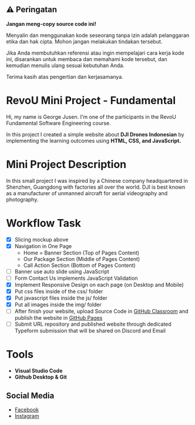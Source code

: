 ## ⚠️ Peringatan

**Jangan meng-copy source code ini!**

Menyalin dan menggunakan kode seseorang tanpa izin adalah pelanggaran etika dan hak cipta. Mohon jangan melakukan tindakan tersebut.

Jika Anda membutuhkan referensi atau ingin mempelajari cara kerja kode ini, disarankan untuk membaca dan memahami kode tersebut, dan kemudian menulis ulang sesuai kebutuhan Anda.

Terima kasih atas pengertian dan kerjasamanya.

# RevoU Mini Project - Fundamental

Hi, my name is George Jusen. I'm one of the participants in the RevoU Fundamental Software Engineering course.

In this project I created a simple website about **DJI Drones Indonesian** by implementing the learning outcomes using **HTML, CSS, and JavaScript.**

# Mini Project Description

In this small project I was inspired by a Chinese company headquartered in Shenzhen, Guangdong with factories all over the world. DJI is best known as a manufacturer of unmanned aircraft for aerial videography and photography.

# Workflow Task

- [x] Slicing mockup above
- [x] Navigation in One Page
  - Home = Banner Section (Top of Pages Content)
  - Our Package Section (Middle of Pages Content)
  - Call Action Section (Bottom of Pages Content)
- [ ] Banner use auto slide using JavaScript
- [ ] Form Contact Us implements JavaScript Validation
- [x] Implement Responsive Design on each page (on Desktop and Mobile)
- [x] Put css files inside of the css/ folder
- [x] Put javascript files inside the js/ folder
- [x] Put all images inside the img/ folder
- [ ] After finish your website, upload Source Code in [GitHub Classroom](https://rebrand.ly/fcse-github) and publish the website in [GitHub Pages](https://pages.github.com/)
- [ ] Submit URL repository and published website through dedicated Typeform submission that will be shared on Discord and Email

# Tools

- **Visual Studio Code**
- **Github Desktop & Git**

## Social Media

- [Facebook](https://web.facebook.com/profile.php?id=100088055513837)
- [Instagram](https://www.instagram.com/georgejusen_/)
